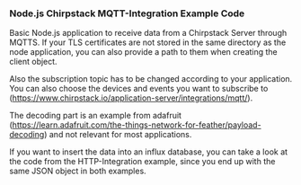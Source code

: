 ### Node.js Chirpstack MQTT-Integration Example Code ###


Basic Node.js application to receive data from a Chirpstack Server through MQTTS. If your TLS certificates are not stored in the same directory as the node application, you can also provide a path to them when creating the client object.


Also the subscription topic has to be changed according to your application. You can also choose the devices and events you want to subscribe to (https://www.chirpstack.io/application-server/integrations/mqtt/).


The decoding part is an example from adafruit (https://learn.adafruit.com/the-things-network-for-feather/payload-decoding) and not relevant for most applications.


If you want to insert the data into an influx database, you can take a look at the code from the HTTP-Integration example, since you end up with the same JSON object in both examples.
